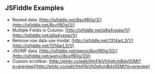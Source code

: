 ## JSFiddle Examples

* Nested data: [http://jsfiddle.net/8svjf80g/3/](http://jsfiddle.net/8svjf80g/3/)
* Multiple Fields in Column: [http://jsfiddle.net/a9a4yxqw/1/](http://jsfiddle.net/a9a4yxqw/1/)
* Remove row data use modal: [http://jsfiddle.net/1314arL3/1/](http://jsfiddle.net/1314arL3/1/)
* JSONP data: [http://jsfiddle.net/wenyi/8svjf80g/33/](http://jsfiddle.net/wenyi/8svjf80g/33/)
* Custom scrollbar: [http://plnkr.co/edit/IHnFAiVh0gfcmBdy05Mt?p=preview](http://plnkr.co/edit/IHnFAiVh0gfcmBdy05Mt?p=preview)
